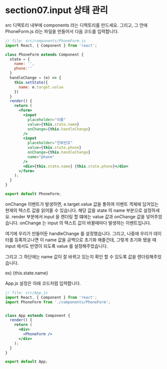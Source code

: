 # section07.input 상태 관리

src 디렉토리 내부에 components 라는 디렉토리를 만드세요. 그리고, 그 안에 PhoneForm.js 라는 파일을 만들어서 다음 코드를 입력합니다.

```jsx
// file: src/components/PhoneForm.js
import React, { Component } from 'react';

class PhoneForm extends Component {
  state = {
    name: '',
    phone:''
  }
  handleChange = (e) => {
    this.setState({
      name: e.target.value
    })
  }
  render() {
    return (
      <form>
        <input
          placeholder="이름"
          value={this.state.name}
          onChange={this.handleChange}
        />
        <input
          placeholder="전화번호"
          value={this.state.phone}
          onChange={this.handleChange}
          name="phone"
        />
        <div>{this.state.name} {this.state.phone}</div>
      </form>
    );
  }
}

export default PhoneForm;
```

onChange 이벤트가 발생하면, e.target.value 값을 통하여 이벤트 객체에 담겨있는 현재의 텍스트 값을 읽어올 수 있습니다. 해당 값을 state 의 name 부분으로 설정하세요.
render 부분에서 input 을 렌더링 할 떄에는 value 값과 onChange 값을 넣어주었습니다. onChange 는 input 의 텍스트 값이 바뀔때마다 발생하는 이벤트입니다. 

여기에 우리가 만들어둔 handleChange 를 설정했습니다. 그리고, 나중에 우리가 데이터를 등록하고나면 이 name 값을 공백으로 초기화 해줄건데, 그렇게 초기화 됐을 때 input 에서도 반영이 되도록 value 를 설정해주었습니다.

그리고 그 하단에는 name 값이 잘 바뀌고 있는지 확인 할 수 있도록 값을 렌더링해주었습니다.

ex) {this.state.name}



App.js 설정은 아래 코드처럼 입력합니다.

```jsx
// file: src/App.js
import React, { Component } from 'react';
import PhoneForm from './components/PhoneForm';


class App extends Component {
  render() {
    return (
      <div>
        <PhoneForm />
      </div>
    );
  }
}

export default App;
```


